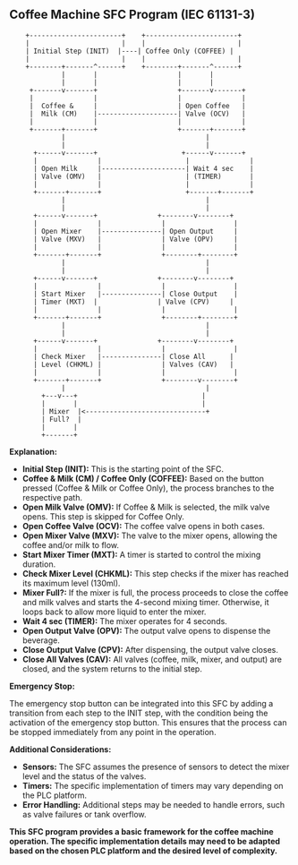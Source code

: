 ## Coffee Machine SFC Program (IEC 61131-3)

```
    +-----------------------+    +-----------------------+
    |                       |    |                       |
    | Initial Step (INIT)  |----| Coffee Only (COFFEE) |
    |                       |    |                       | 
    +--------+-------^------+    +--------+-------^------+
             |       |                    |       |
             |       |                    |       |
     +-------v-------+                    +-------v-------+
     |               |                    |               |
     |  Coffee &     |                    | Open Coffee   |
     |  Milk (CM)    |--------------------| Valve (OCV)   |
     |               |                    |               |
     +-------+-------+                    +-------+-------+
             |                                   |
             |                                   |
      +------v-------+                     +------v-------+
      |               |                     |               |
      | Open Milk     |---------------------| Wait 4 sec    |
      | Valve (OMV)   |                     | (TIMER)       |
      |               |                     |               |
      +-------+-------+                     +-------+-------+ 
             |                                   |
             |                                   |
      +------v-------+               +--------v--------+
      |               |               |                 |
      | Open Mixer    |---------------| Open Output     |
      | Valve (MXV)   |               | Valve (OPV)     |
      |               |               |                 |
      +-------+-------+               +--------+--------+
             |                                   |
             |                                   |
      +------v-------+               +--------v--------+
      |               |               |                 |
      | Start Mixer   |---------------| Close Output    |
      | Timer (MXT)  |               | Valve (CPV)     |
      |               |               |                 |
      +-------+-------+               +--------+--------+
             |                                   |
             |                                   | 
      +------v-------+               +--------v--------+
      |               |               |                 |
      | Check Mixer   |---------------| Close All      |
      | Level (CHKML) |               | Valves (CAV)   |
      |               |               |                 |
      +-------+-------+               +--------v--------+ 
             |                                   |
        +---v---+                               |
        |       |                               |
        | Mixer  |<------------------------------+
        | Full?  |
        |       |                                
        +-------+       

```

**Explanation:**

*   **Initial Step (INIT):** This is the starting point of the SFC. 
*   **Coffee & Milk (CM) / Coffee Only (COFFEE):** Based on the button pressed (Coffee & Milk or Coffee Only), the process branches to the respective path.
*   **Open Milk Valve (OMV):** If Coffee & Milk is selected, the milk valve opens. This step is skipped for Coffee Only.
*   **Open Coffee Valve (OCV):** The coffee valve opens in both cases.
*   **Open Mixer Valve (MXV):** The valve to the mixer opens, allowing the coffee and/or milk to flow.
*   **Start Mixer Timer (MXT):** A timer is started to control the mixing duration.
*   **Check Mixer Level (CHKML):**  This step checks if the mixer has reached its maximum level (130ml). 
*   **Mixer Full?:**  If the mixer is full, the process proceeds to close the coffee and milk valves and starts the 4-second mixing timer. Otherwise, it loops back to allow more liquid to enter the mixer.
*   **Wait 4 sec (TIMER):** The mixer operates for 4 seconds. 
*   **Open Output Valve (OPV):** The output valve opens to dispense the beverage.
*   **Close Output Valve (CPV):** After dispensing, the output valve closes.
*   **Close All Valves (CAV):** All valves (coffee, milk, mixer, and output) are closed, and the system returns to the initial step.

**Emergency Stop:**

The emergency stop button can be integrated into this SFC by adding a transition from each step to the INIT step, with the condition being the activation of the emergency stop button. This ensures that the process can be stopped immediately from any point in the operation. 

**Additional Considerations:**

*   **Sensors:** The SFC assumes the presence of sensors to detect the mixer level and the status of the valves. 
*   **Timers:** The specific implementation of timers may vary depending on the PLC platform.
*   **Error Handling:** Additional steps may be needed to handle errors, such as valve failures or tank overflow. 

**This SFC program provides a basic framework for the coffee machine operation. The specific implementation details may need to be adapted based on the chosen PLC platform and the desired level of complexity.** 
